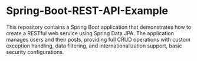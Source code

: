 # Spring-Boot-REST-API-Example
This repository contains a Spring Boot application that demonstrates how to create a RESTful web service using Spring Data JPA. The application manages users and their posts, providing full CRUD operations with custom exception handling, data filtering, and internationalization support, basic security configurations.
